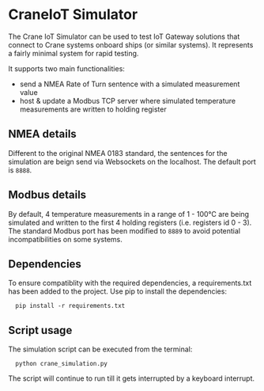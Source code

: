 # CraneIoT Simulator

The Crane IoT Simulator can be used to test IoT Gateway solutions that connect to Crane systems onboard ships (or similar systems). 
It represents a fairly minimal system for rapid testing.

It supports two main functionalities:
* send a NMEA Rate of Turn sentence with a simulated measurement value
* host & update a Modbus TCP server where simulated temperature measurements are written to holding register

## NMEA details

Different to the original NMEA 0183 standard, the sentences for the simulation are beign send via Websockets on the localhost. The default port is `8888`. 

## Modbus details

By default, 4 temperature measurements in a range of 1 - 100°C are being simulated and written to the first 4 holding registers (i.e. registers id 0 - 3). 
The standard Modbus port has been modified to `8889` to avoid potential incompatibilities on some systems. 

## Dependencies

To ensure compatiblity with the required dependencies, a requirements.txt has been added to the project. Use pip to install the dependencies:
```
  pip install -r requirements.txt
```

## Script usage

The simulation script can be executed from the terminal:
```
  python crane_simulation.py
```

The script will continue to run till it gets interrupted by a keyboard interrupt. 
